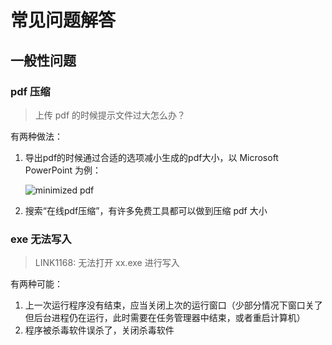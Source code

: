 # 常见问题解答

## 一般性问题

### pdf 压缩

> 上传 pdf 的时候提示文件过大怎么办？

有两种做法：

1. 导出pdf的时候通过合适的选项减小生成的pdf大小，以 Microsoft PowerPoint 为例：

    ![minimized pdf](minimized-pdf.png)

2. 搜索“在线pdf压缩”，有许多免费工具都可以做到压缩 pdf 大小

### exe 无法写入

> LINK1168: 无法打开 xx.exe 进行写入

有两种可能：

1. 上一次运行程序没有结束，应当关闭上次的运行窗口（少部分情况下窗口关了但后台进程仍在运行，此时需要在任务管理器中结束，或者重启计算机）
2. 程序被杀毒软件误杀了，关闭杀毒软件

